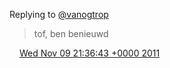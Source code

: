 Replying to [@vanogtrop](https://twitter.com/therealvanog/status/134373084063993856)

> tof, ben benieuwd

<img src="../../media/tweet.ico" width="12" /> [Wed Nov 09 21:36:43 +0000 2011](https://twitter.com/DromerDenker/status/134383942370476032)